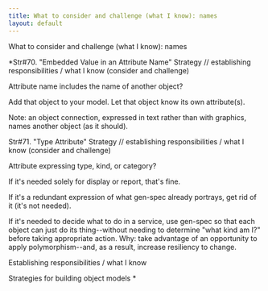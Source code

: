 ```yaml
---
title: What to consider and challenge (what I know): names
layout: default
---
```




What to consider and challenge (what I know): names


*Str#70. &quot;Embedded Value in an Attribute Name&quot; Strategy // establishing
responsibilities / what I know (consider and challenge) 

 Attribute name includes the name of another object? 

 Add that object to your model. Let that object know its own attribute(s). 

 Note: an object connection, expressed in text rather than with graphics, names
another object (as it should). 

Str#71. &quot;Type Attribute&quot; Strategy // establishing responsibilities / what
I know (consider and challenge) 

 Attribute expressing type, kind, or category? 

 If it's needed solely for display or report, that's fine. 

 If it's a redundant expression of what gen-spec already portrays, get rid of it (it's
not needed). 

 If it's needed to decide what to do in a service, use gen-spec so that each object
can just do its thing--without needing to determine &quot;what kind am I?&quot; before
taking appropriate action. Why: take advantage of an opportunity to apply
polymorphism--and, as a result, increase resiliency to change. 

Establishing responsibilities / what I know

Strategies for building object models
*
